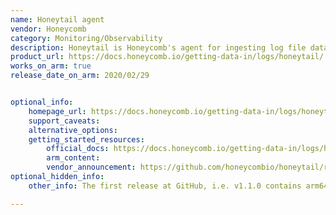 ```yaml
---
name: Honeytail agent
vendor: Honeycomb
category: Monitoring/Observability
description: Honeytail is Honeycomb's agent for ingesting log file data into Honeycomb and making it available for exploration.
product_url: https://docs.honeycomb.io/getting-data-in/logs/honeytail/
works_on_arm: true
release_date_on_arm: 2020/02/29


optional_info:
    homepage_url: https://docs.honeycomb.io/getting-data-in/logs/honeytail/
    support_caveats:
    alternative_options:
    getting_started_resources:
        official_docs: https://docs.honeycomb.io/getting-data-in/logs/honeytail/#installation
        arm_content:
        vendor_announcement: https://github.com/honeycombio/honeytail/releases/tag/v1.1.0
optional_hidden_info:
    other_info: The first release at GitHub, i.e. v1.1.0 contains arm64 deb package. Kindly consider [here](https://github.com/honeycombio/honeytail/releases/tag/v1.1.0).

---
```

